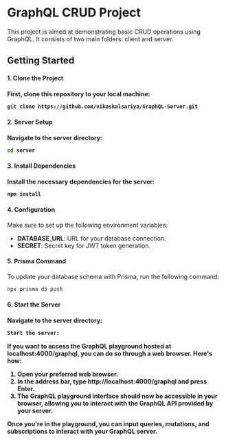 <h1>GraphQL CRUD Project</h1>

<p>This project is aimed at demonstrating basic CRUD operations using GraphQL. It consists of two main folders: client and server.</p>

<h2>Getting Started</h2>

<h4>1. Clone the Project<h4>
First, clone this repository to your local machine:

```sh
git clone https://github.com/vikaskalsariya/GraphQL-Server.git
```

<h4>2. Server Setup<h4>
Navigate to the server directory:

```sh
cd server
```

<h4>3. Install Dependencies<h4>
Install the necessary dependencies for the server:

```sh
npm install
```


<h4>4. Configuration</h4>
Make sure to set up the following environment variables:

- <b>DATABASE_URL</b>: URL for your database connection.
- <b>SECRET</b>: Secret key for JWT token generation.

<h4>5. Prisma Command</h4>
To update your database schema with Prisma, run the following command:

```sh 
npx prisma db push
```

<h4>6. Start the Server<h4>
Navigate to the server directory:

```sh
Start the server:
```


<b>If you want to access the GraphQL playground hosted at localhost:4000/graphql, you can do so through a web browser. Here's how:</b>

1. Open your preferred web browser.
2. In the address bar, type http://localhost:4000/graphql and press Enter.
3. The GraphQL playground interface should now be accessible in your browser, allowing you to interact with the GraphQL API provided by your server.

Once you're in the playground, you can input queries, mutations, and subscriptions to interact with your GraphQL server.